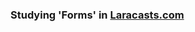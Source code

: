 ### Studying 'Forms' in [Laracasts.com](https://laracasts.com/series/laravel-6-from-scratch/episodes/22?autoplay=true)
